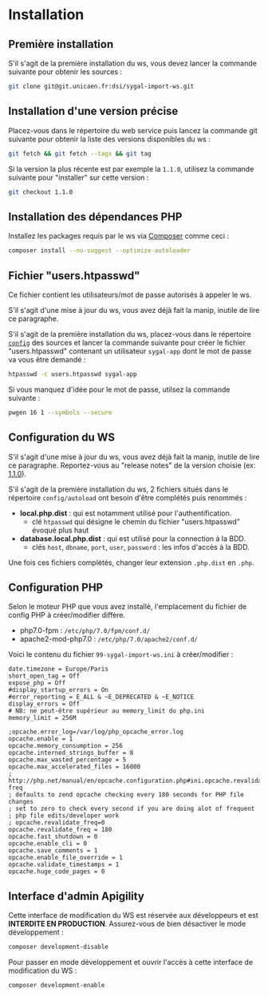 # Installation


## Première installation

S'il s'agit de la première installation du ws, vous devez lancer la commande suivante pour obtenir les sources :

```bash
git clone git@git.unicaen.fr:dsi/sygal-import-ws.git
```


## Installation d'une version précise

Placez-vous dans le répertoire du web service puis lancez la commande git suivante pour obtenir la liste des versions disponibles du ws :
```bash
git fetch && git fetch --tags && git tag
```

Si la version la plus récente est par exemple la `1.1.0`, utilisez la commande suivante pour "installer" sur cette version :
```bash
git checkout 1.1.0
```


## Installation des dépendances PHP

Installez les packages requis par le ws via [Composer](https://getcomposer.org/) comme ceci :
```bash
composer install --no-suggest --optimize-autoloader
```


## Fichier "users.htpasswd"

Ce fichier contient les utilisateurs/mot de passe autorisés à appeler le ws.

S'il s'agit d'une mise à jour du ws, vous avez déjà fait la manip, inutile de lire ce paragraphe.

S'il s'agit de la première installation du ws, placez-vous dans le répertoire [`config`](config) des sources et lancer la 
commande suivante pour créer le fichier "users.htpasswd" contenant un utilisateur `sygal-app` dont le mot de passe 
va vous être demandé :
```bash
htpasswd -c users.htpasswd sygal-app
```

Si vous manquez d'idée pour le mot de passe, utilsez la commande suivante :
```bash
pwgen 16 1 --symbols --secure
```

## Configuration du WS

S'il s'agit d'une mise à jour du ws, vous avez déjà fait la manip, inutile de lire ce paragraphe.
Reportez-vous au "release notes" de la version choisie (ex: [1.1.0](https://git.unicaen.fr/dsi/sygal-import-ws/tags/1.1.0)).

S'il s'agit de la première installation du ws, 2 fichiers situés dans le répertoire `config/autoload` ont besoin d'être 
complétés puis renommés :

  - **local.php.dist** : qui est notamment utilisé pour l'authentification.
    - clé `htpasswd` qui désigne le chemin du fichier "users.htpasswd" évoqué plus haut
  - **database.local.php.dist** : qui est utilisé pour la connection à la BDD.
    - clés `host`, `dbname`, `port`, `user`, `password` : les infos d'accès à la BDD.
 
Une fois ces fichiers complétés, changer leur extension `.php.dist` en `.php`.


## Configuration PHP

Selon le moteur PHP que vous avez installé, l'emplacement du fichier de config PHP à créer/modifier diffère.
  - php7.0-fpm         : `/etc/php/7.0/fpm/conf.d/`
  - apache2-mod-php7.0 : `/etc/php/7.0/apache2/conf.d/`
  
Voici le contenu du fichier `99-sygal-import-ws.ini` à créer/modifier :

    date.timezone = Europe/Paris
    short_open_tag = Off
    expose_php = Off
    #display_startup_errors = On
    #error_reporting = E_ALL & ~E_DEPRECATED & ~E_NOTICE
    display_errors = Off
    # NB: ne peut-être supérieur au memory_limit du php.ini
    memory_limit = 256M
    
    ;opcache.error_log=/var/log/php_opcache_error.log
    opcache.enable = 1
    opcache.memory_consumption = 256
    opcache.interned_strings_buffer = 8
    opcache.max_wasted_percentage = 5
    opcache.max_accelerated_files = 16000
    ; http://php.net/manual/en/opcache.configuration.php#ini.opcache.revalidate-freq
    ; defaults to zend opcache checking every 180 seconds for PHP file changes
    ; set to zero to check every second if you are doing alot of frequent
    ; php file edits/developer work
    ; opcache.revalidate_freq=0
    opcache.revalidate_freq = 180
    opcache.fast_shutdown = 0
    opcache.enable_cli = 0
    opcache.save_comments = 1
    opcache.enable_file_override = 1
    opcache.validate_timestamps = 1
    opcache.huge_code_pages = 0
    

## Interface d'admin Apigility

Cette interface de modification du WS est réservée aux développeurs et est **INTERDITE EN PRODUCTION**.
Assurez-vous de bien désactiver le mode développement :
```bash
composer development-disable
```

Pour passer en mode développement et ouvrir l'accès à cette interface de modification du WS :
```bash
composer development-enable
``` 
